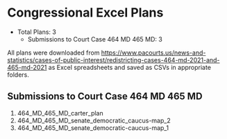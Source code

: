# Congressional Excel Plans

* Total Plans: 3
    * Submissions to Court Case 464 MD 465 MD: 3

All plans were downloaded from <https://www.pacourts.us/news-and-statistics/cases-of-public-interest/redistricting-cases-464-md-2021-and-465-md-2021> as Excel spreadsheets and saved as CSVs in appropriate folders.

## Submissions to Court Case 464 MD 465 MD

1. 464_MD_465_MD_carter_plan
1. 464_MD_465_MD_senate_democratic_caucus-map_2
1. 464_MD_465_MD_senate_democratic-caucus-map_1
